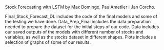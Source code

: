 Stock Forecasting with LSTM by Max Domingo, Pau Ametller i Jan Corcho.

Final_Stock_Forecast_DL includes the code of the final models and some of the testing we have done.
Data_Prep_Final includes the data preparation needed to prepare the dataset for the initial steps of our code.
Data includes our saved outputs of the models with different number of stocks and variables, as well as the stocks dataset in different shapes.
Plots includes a selection of graphs of some of our results.


